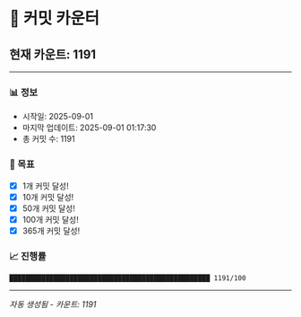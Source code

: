 # 🔢 커밋 카운터

## 현재 카운트: 1191

---

### 📊 정보
- 시작일: 2025-09-01
- 마지막 업데이트: 2025-09-01 01:17:30
- 총 커밋 수: 1191

### 🎯 목표
- [x] 1개 커밋 달성!
- [x] 10개 커밋 달성!
- [x] 50개 커밋 달성!
- [x] 100개 커밋 달성!
- [x] 365개 커밋 달성!

### 📈 진행률
```
██████████████████████████████████████████████████ 1191/100
```

---
*자동 생성됨 - 카운트: 1191*
